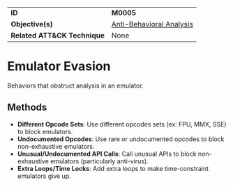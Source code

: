 |||
|---------|------------------------|
|**ID**|**M0005**|
|**Objective(s)**|[Anti-Behavioral Analysis](https://github.com/MBCProject/mbc-markdown/tree/master/anti-behavioral-analysis)|
|**Related ATT&CK Technique**|None|

Emulator Evasion
================
Behaviors that obstruct analysis in an emulator.

Methods
-------
* **Different Opcode Sets**: Use different opcodes sets (ex: FPU, MMX, SSE) to block emulators.
* **Undocumented Opcodes**: Use rare or undocumented opcodes to block non-exhaustive emulators.
* **Unusual/Undocumented API Calls**: Call unusual APIs to block non-exhaustive emulators (particularly anti-virus).
* **Extra Loops/Time Locks**: Add extra loops to make time-constraint emulators give up.


